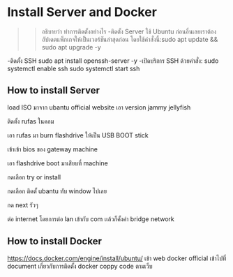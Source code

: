 # Install Server and Docker
>> อธิบายว่า ทำการติดตั้งอย่างไร 
-ติดตั้ง Server ใช้ Ubuntu
ก่อนอื่นเลยเราต้องอัปเดตแพ็กเกจให้เป็นเวอร์ชันล่าสุดก่อน โดยใช้คำสั่งนี้:sudo apt update && sudo apt upgrade -y

-ติดตั้ง SSH
sudo apt install openssh-server -y
-เปิดบริการ SSH ด้วยคำสั่ง:
sudo systemctl enable ssh
sudo systemctl start ssh




## How to install Server
load ISO มาจาก ubantu official website 
เอา version jammy jellyfish

ติดตั้ง rufas ในคอม

เอา rufas มา burn flashdrive ให้เป็น USB BOOT stick

เข้าเข้า bios ของ gateway machine

เอา flashdrive boot มาเสียบที่ machine

กดเลือก try or install 

กดเลือก ติดตั้ ubantu ทับ window ไปเลย

กด next รัวๆ

ต่อ internet โดยการต่อ lan เข้ากับ com เเล้วก็คั้งค่า bridge network 




## How to install Docker
https://docs.docker.com/engine/install/ubuntu/
เข้า web docker official เข้าไปที่ document เกี่ยวกับการติดตั้ง docker 
coppy code ตามเว็บ
